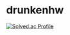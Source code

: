 # drunkenhw


[![Solved.ac Profile](http://mazassumnida.wtf/api/v2/generate_badge?boj=hws42381)](https://solved.ac/hws42381/)
